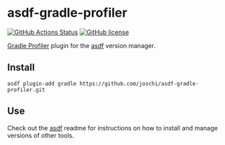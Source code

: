 # asdf-gradle-profiler

[![GitHub Actions Status](https://github.com/joschi/asdf-gradle-profiler/actions/workflows/workflow.yml/badge.svg?branch=master)](https://github.com/joschi/asdf-gradle-profiler/actions)
[![GitHub license](https://img.shields.io/github/license/joschi/asdf-gradle-profiler?style=plastic)](https://github.com/joschi/asdf-gradle-profiler/blob/master/LICENSE)

[Gradle Profiler](https://github.com/gradle/gradle-profiler) plugin for the [asdf](https://github.com/asdf-vm/asdf) version manager.

## Install

```
asdf plugin-add gradle https://github.com/joschi/asdf-gradle-profiler.git
```

## Use

Check out the [asdf](https://github.com/asdf-vm/asdf) readme for instructions on how to install and manage versions of other tools.
